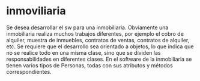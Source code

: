# inmoviliaria
Se desea desarrollar el sw para una inmobiliaria. Obviamente una inmobiliaria realiza muchos trabajos diferentes, por ejemplo el cobro de alquiler, muestra de inmuebles, contratos de ventas, contratos de alquiler, etc. Se requiere que el desarrollo sea orientado a objetos, lo que indica que no se realice todo en una misma clase, sino que se dividen las responsabilidades en diferentes clases.  En el software de la inmobiliaria se tienen varios tipos de Personas, todas con sus atributos y métodos correspondientes.
